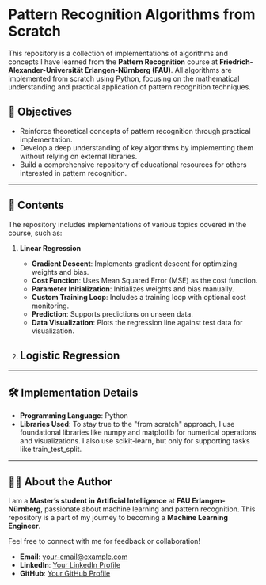 # Pattern Recognition Algorithms from Scratch

This repository is a collection of implementations of algorithms and concepts I have learned from the **Pattern Recognition** course at **Friedrich-Alexander-Universität Erlangen-Nürnberg (FAU)**. All algorithms are implemented from scratch using Python, focusing on the mathematical understanding and practical application of pattern recognition techniques.

## 🚀 Objectives

- Reinforce theoretical concepts of pattern recognition through practical implementation.
- Develop a deep understanding of key algorithms by implementing them without relying on external libraries.
- Build a comprehensive repository of educational resources for others interested in pattern recognition.

---

## 📂 Contents

The repository includes implementations of various topics covered in the course, such as:

1. **Linear Regression**
   - **Gradient Descent**: Implements gradient descent for optimizing weights and bias.
   - **Cost Function**: Uses Mean Squared Error (MSE) as the cost function.
   - **Parameter Initialization**: Initializes weights and bias manually.
   - **Custom Training Loop**: Includes a training loop with optional cost monitoring.
   - **Prediction**: Supports predictions on unseen data.
   - **Data Visualization**: Plots the regression line against test data for visualization.

2. **Logistic Regression**
   - 

---

## 🛠️ Implementation Details

- **Programming Language**: Python
- **Libraries Used**: To stay true to the "from scratch" approach, I use foundational libraries like numpy and matplotlib for numerical operations and visualizations. I also use scikit-learn, but only for supporting tasks like train_test_split.

---

## 🧑‍🎓 About the Author

I am a **Master’s student in Artificial Intelligence** at **FAU Erlangen-Nürnberg**, passionate about machine learning and pattern recognition. This repository is a part of my journey to becoming a **Machine Learning Engineer**.

Feel free to connect with me for feedback or collaboration!

- **Email**: [your-email@example.com](mailto:rasel.ahmed@fau.de)  
- **LinkedIn**: [Your LinkedIn Profile](https://www.linkedin.com/in/md-rasel-ahmed-a558142b7//)  
- **GitHub**: [Your GitHub Profile](https://github.com/raselpy)  


